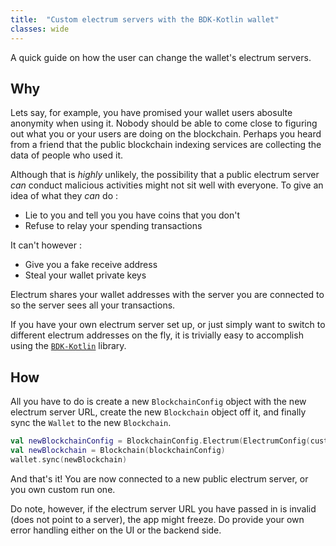 ```yaml
---
title:  "Custom electrum servers with the BDK-Kotlin wallet"
classes: wide
---
```


A quick guide on how the user can change the wallet's electrum servers.

## Why

Lets say, for example, you have promised your wallet users abosulte anonymity when using it. 
Nobody should be able to come close to figuring out what you or your users are doing on the blockchain.
Perhaps you heard from a friend that the public blockchain indexing services are collecting the data of people who used it.

Although that is *highly* unlikely, the possibility that a public electrum server *can* conduct malicious activities might not sit well with everyone. 
To give an idea of what they *can* do :
 * Lie to you and tell you you have coins that you don't
 * Refuse to relay your spending transactions

It can't however :
 * Give you a fake receive address
 * Steal your wallet private keys

Electrum shares your wallet addresses with the server you are connected to so the server sees all your transactions. 

If you have your own electrum server set up, or just simply want to switch to different electrum addresses on the fly, it is trivially easy to accomplish using the [`BDK-Kotlin`](https://github.com/bitcoindevkit/bdk-kotlin) library.

## How

All you have to do is create a new `BlockchainConfig` object with the new electrum server URL, create the new `Blockchain` object off it, and finally sync the `Wallet` to the new `Blockchain`.

``` kotlin
val newBlockchainConfig = BlockchainConfig.Electrum(ElectrumConfig(customElectrumURL, null, 5u, null, 10u))
val newBlockchain = Blockchain(blockchainConfig)
wallet.sync(newBlockchain)
```

And that's it! You are now connected to a new public electrum server, or you own custom run one. 

Do note, however, if the electrum server URL you have passed in is invalid (does not point to a server), the app might freeze. 
Do provide your own error handling either on the UI or the backend side. 
